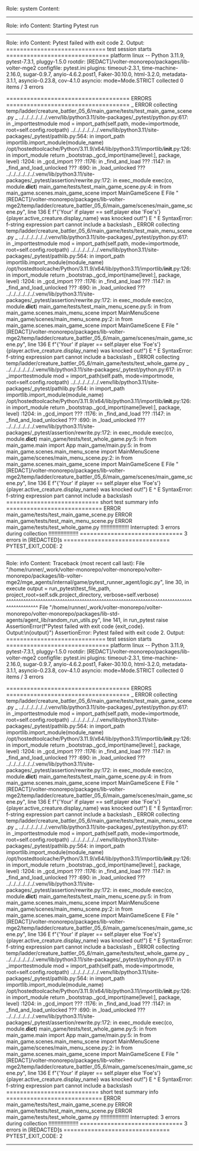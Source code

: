 Role: system
Content: 
__________________
Role: info
Content: Starting Pytest run
__________________
Role: info
Content: Pytest failed with exit code 2. Output:
============================= test session starts ==============================
platform linux -- Python 3.11.9, pytest-7.3.1, pluggy-1.5.0
rootdir: [REDACT]/volter-monorepo/packages/lib-volter-mge2
configfile: pytest.ini
plugins: timeout-2.3.1, time-machine-2.16.0, sugar-0.9.7, anyio-4.6.2.post1, Faker-30.10.0, html-3.2.0, metadata-3.1.1, asyncio-0.23.8, cov-4.1.0
asyncio: mode=Mode.STRICT
collected 0 items / 3 errors

==================================== ERRORS ====================================
_ ERROR collecting temp/ladder/creature_battler_05_6/main_game/tests/test_main_game_scene.py _
../../../../../../.venv/lib/python3.11/site-packages/_pytest/python.py:617: in _importtestmodule
    mod = import_path(self.path, mode=importmode, root=self.config.rootpath)
../../../../../../.venv/lib/python3.11/site-packages/_pytest/pathlib.py:564: in import_path
    importlib.import_module(module_name)
/opt/hostedtoolcache/Python/3.11.9/x64/lib/python3.11/importlib/__init__.py:126: in import_module
    return _bootstrap._gcd_import(name[level:], package, level)
<frozen importlib._bootstrap>:1204: in _gcd_import
    ???
<frozen importlib._bootstrap>:1176: in _find_and_load
    ???
<frozen importlib._bootstrap>:1147: in _find_and_load_unlocked
    ???
<frozen importlib._bootstrap>:690: in _load_unlocked
    ???
../../../../../../.venv/lib/python3.11/site-packages/_pytest/assertion/rewrite.py:172: in exec_module
    exec(co, module.__dict__)
main_game/tests/test_main_game_scene.py:4: in <module>
    from main_game.scenes.main_game_scene import MainGameScene
E     File "[REDACT]/volter-monorepo/packages/lib-volter-mge2/temp/ladder/creature_battler_05_6/main_game/scenes/main_game_scene.py", line 136
E       f"{'Your' if player == self.player else 'Foe\'s'} {player.active_creature.display_name} was knocked out!")
E                                                                                                                ^
E   SyntaxError: f-string expression part cannot include a backslash
_ ERROR collecting temp/ladder/creature_battler_05_6/main_game/tests/test_main_menu_scene.py _
../../../../../../.venv/lib/python3.11/site-packages/_pytest/python.py:617: in _importtestmodule
    mod = import_path(self.path, mode=importmode, root=self.config.rootpath)
../../../../../../.venv/lib/python3.11/site-packages/_pytest/pathlib.py:564: in import_path
    importlib.import_module(module_name)
/opt/hostedtoolcache/Python/3.11.9/x64/lib/python3.11/importlib/__init__.py:126: in import_module
    return _bootstrap._gcd_import(name[level:], package, level)
<frozen importlib._bootstrap>:1204: in _gcd_import
    ???
<frozen importlib._bootstrap>:1176: in _find_and_load
    ???
<frozen importlib._bootstrap>:1147: in _find_and_load_unlocked
    ???
<frozen importlib._bootstrap>:690: in _load_unlocked
    ???
../../../../../../.venv/lib/python3.11/site-packages/_pytest/assertion/rewrite.py:172: in exec_module
    exec(co, module.__dict__)
main_game/tests/test_main_menu_scene.py:5: in <module>
    from main_game.scenes.main_menu_scene import MainMenuScene
main_game/scenes/main_menu_scene.py:2: in <module>
    from main_game.scenes.main_game_scene import MainGameScene
E     File "[REDACT]/volter-monorepo/packages/lib-volter-mge2/temp/ladder/creature_battler_05_6/main_game/scenes/main_game_scene.py", line 136
E       f"{'Your' if player == self.player else 'Foe\'s'} {player.active_creature.display_name} was knocked out!")
E                                                                                                                ^
E   SyntaxError: f-string expression part cannot include a backslash
_ ERROR collecting temp/ladder/creature_battler_05_6/main_game/tests/test_whole_game.py _
../../../../../../.venv/lib/python3.11/site-packages/_pytest/python.py:617: in _importtestmodule
    mod = import_path(self.path, mode=importmode, root=self.config.rootpath)
../../../../../../.venv/lib/python3.11/site-packages/_pytest/pathlib.py:564: in import_path
    importlib.import_module(module_name)
/opt/hostedtoolcache/Python/3.11.9/x64/lib/python3.11/importlib/__init__.py:126: in import_module
    return _bootstrap._gcd_import(name[level:], package, level)
<frozen importlib._bootstrap>:1204: in _gcd_import
    ???
<frozen importlib._bootstrap>:1176: in _find_and_load
    ???
<frozen importlib._bootstrap>:1147: in _find_and_load_unlocked
    ???
<frozen importlib._bootstrap>:690: in _load_unlocked
    ???
../../../../../../.venv/lib/python3.11/site-packages/_pytest/assertion/rewrite.py:172: in exec_module
    exec(co, module.__dict__)
main_game/tests/test_whole_game.py:5: in <module>
    from main_game.main import App
main_game/main.py:5: in <module>
    from main_game.scenes.main_menu_scene import MainMenuScene
main_game/scenes/main_menu_scene.py:2: in <module>
    from main_game.scenes.main_game_scene import MainGameScene
E     File "[REDACT]/volter-monorepo/packages/lib-volter-mge2/temp/ladder/creature_battler_05_6/main_game/scenes/main_game_scene.py", line 136
E       f"{'Your' if player == self.player else 'Foe\'s'} {player.active_creature.display_name} was knocked out!")
E                                                                                                                ^
E   SyntaxError: f-string expression part cannot include a backslash
=========================== short test summary info ============================
ERROR main_game/tests/test_main_game_scene.py
ERROR main_game/tests/test_main_menu_scene.py
ERROR main_game/tests/test_whole_game.py
!!!!!!!!!!!!!!!!!!! Interrupted: 3 errors during collection !!!!!!!!!!!!!!!!!!!!
============================== 3 errors in [REDACTED]s ===============================
PYTEST_EXIT_CODE: 2

__________________
Role: info
Content: Traceback (most recent call last):
  File "/home/runner/_work/volter-monorepo/volter-monorepo/volter-monorepo/packages/lib-volter-mge2/mge_agents/internal/game/pytest_runner_agent/logic.py", line 30, in execute
    output = run_pytest(test_file_path, project_root=self.sdk.project_directory, verbose=self.verbose)
             ^^^^^^^^^^^^^^^^^^^^^^^^^^^^^^^^^^^^^^^^^^^^^^^^^^^^^^^^^^^^^^^^^^^^^^^^^^^^^^^^^^^^^^^^^
  File "/home/runner/_work/volter-monorepo/volter-monorepo/volter-monorepo/packages/lib-std-agents/agent_lib/random_run_utils.py", line 141, in run_pytest
    raise AssertionError(f"Pytest failed with exit code {exit_code}. Output:\n{output}")
AssertionError: Pytest failed with exit code 2. Output:
============================= test session starts ==============================
platform linux -- Python 3.11.9, pytest-7.3.1, pluggy-1.5.0
rootdir: [REDACT]/volter-monorepo/packages/lib-volter-mge2
configfile: pytest.ini
plugins: timeout-2.3.1, time-machine-2.16.0, sugar-0.9.7, anyio-4.6.2.post1, Faker-30.10.0, html-3.2.0, metadata-3.1.1, asyncio-0.23.8, cov-4.1.0
asyncio: mode=Mode.STRICT
collected 0 items / 3 errors

==================================== ERRORS ====================================
_ ERROR collecting temp/ladder/creature_battler_05_6/main_game/tests/test_main_game_scene.py _
../../../../../../.venv/lib/python3.11/site-packages/_pytest/python.py:617: in _importtestmodule
    mod = import_path(self.path, mode=importmode, root=self.config.rootpath)
../../../../../../.venv/lib/python3.11/site-packages/_pytest/pathlib.py:564: in import_path
    importlib.import_module(module_name)
/opt/hostedtoolcache/Python/3.11.9/x64/lib/python3.11/importlib/__init__.py:126: in import_module
    return _bootstrap._gcd_import(name[level:], package, level)
<frozen importlib._bootstrap>:1204: in _gcd_import
    ???
<frozen importlib._bootstrap>:1176: in _find_and_load
    ???
<frozen importlib._bootstrap>:1147: in _find_and_load_unlocked
    ???
<frozen importlib._bootstrap>:690: in _load_unlocked
    ???
../../../../../../.venv/lib/python3.11/site-packages/_pytest/assertion/rewrite.py:172: in exec_module
    exec(co, module.__dict__)
main_game/tests/test_main_game_scene.py:4: in <module>
    from main_game.scenes.main_game_scene import MainGameScene
E     File "[REDACT]/volter-monorepo/packages/lib-volter-mge2/temp/ladder/creature_battler_05_6/main_game/scenes/main_game_scene.py", line 136
E       f"{'Your' if player == self.player else 'Foe\'s'} {player.active_creature.display_name} was knocked out!")
E                                                                                                                ^
E   SyntaxError: f-string expression part cannot include a backslash
_ ERROR collecting temp/ladder/creature_battler_05_6/main_game/tests/test_main_menu_scene.py _
../../../../../../.venv/lib/python3.11/site-packages/_pytest/python.py:617: in _importtestmodule
    mod = import_path(self.path, mode=importmode, root=self.config.rootpath)
../../../../../../.venv/lib/python3.11/site-packages/_pytest/pathlib.py:564: in import_path
    importlib.import_module(module_name)
/opt/hostedtoolcache/Python/3.11.9/x64/lib/python3.11/importlib/__init__.py:126: in import_module
    return _bootstrap._gcd_import(name[level:], package, level)
<frozen importlib._bootstrap>:1204: in _gcd_import
    ???
<frozen importlib._bootstrap>:1176: in _find_and_load
    ???
<frozen importlib._bootstrap>:1147: in _find_and_load_unlocked
    ???
<frozen importlib._bootstrap>:690: in _load_unlocked
    ???
../../../../../../.venv/lib/python3.11/site-packages/_pytest/assertion/rewrite.py:172: in exec_module
    exec(co, module.__dict__)
main_game/tests/test_main_menu_scene.py:5: in <module>
    from main_game.scenes.main_menu_scene import MainMenuScene
main_game/scenes/main_menu_scene.py:2: in <module>
    from main_game.scenes.main_game_scene import MainGameScene
E     File "[REDACT]/volter-monorepo/packages/lib-volter-mge2/temp/ladder/creature_battler_05_6/main_game/scenes/main_game_scene.py", line 136
E       f"{'Your' if player == self.player else 'Foe\'s'} {player.active_creature.display_name} was knocked out!")
E                                                                                                                ^
E   SyntaxError: f-string expression part cannot include a backslash
_ ERROR collecting temp/ladder/creature_battler_05_6/main_game/tests/test_whole_game.py _
../../../../../../.venv/lib/python3.11/site-packages/_pytest/python.py:617: in _importtestmodule
    mod = import_path(self.path, mode=importmode, root=self.config.rootpath)
../../../../../../.venv/lib/python3.11/site-packages/_pytest/pathlib.py:564: in import_path
    importlib.import_module(module_name)
/opt/hostedtoolcache/Python/3.11.9/x64/lib/python3.11/importlib/__init__.py:126: in import_module
    return _bootstrap._gcd_import(name[level:], package, level)
<frozen importlib._bootstrap>:1204: in _gcd_import
    ???
<frozen importlib._bootstrap>:1176: in _find_and_load
    ???
<frozen importlib._bootstrap>:1147: in _find_and_load_unlocked
    ???
<frozen importlib._bootstrap>:690: in _load_unlocked
    ???
../../../../../../.venv/lib/python3.11/site-packages/_pytest/assertion/rewrite.py:172: in exec_module
    exec(co, module.__dict__)
main_game/tests/test_whole_game.py:5: in <module>
    from main_game.main import App
main_game/main.py:5: in <module>
    from main_game.scenes.main_menu_scene import MainMenuScene
main_game/scenes/main_menu_scene.py:2: in <module>
    from main_game.scenes.main_game_scene import MainGameScene
E     File "[REDACT]/volter-monorepo/packages/lib-volter-mge2/temp/ladder/creature_battler_05_6/main_game/scenes/main_game_scene.py", line 136
E       f"{'Your' if player == self.player else 'Foe\'s'} {player.active_creature.display_name} was knocked out!")
E                                                                                                                ^
E   SyntaxError: f-string expression part cannot include a backslash
=========================== short test summary info ============================
ERROR main_game/tests/test_main_game_scene.py
ERROR main_game/tests/test_main_menu_scene.py
ERROR main_game/tests/test_whole_game.py
!!!!!!!!!!!!!!!!!!! Interrupted: 3 errors during collection !!!!!!!!!!!!!!!!!!!!
============================== 3 errors in [REDACTED]s ===============================
PYTEST_EXIT_CODE: 2


__________________
